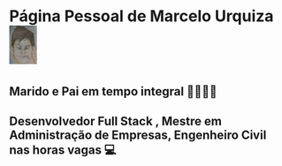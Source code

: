 

# Página Pessoal de Marcelo Urquiza <img src="Images/perfil_fre_pequena.png" alt="alt" style="zoom:100%;" />

## Marido e Pai em tempo integral 👨‍👩‍👦‍👦

## Desenvolvedor Full Stack , Mestre em Administração de Empresas, Engenheiro Civil nas horas vagas  💻
